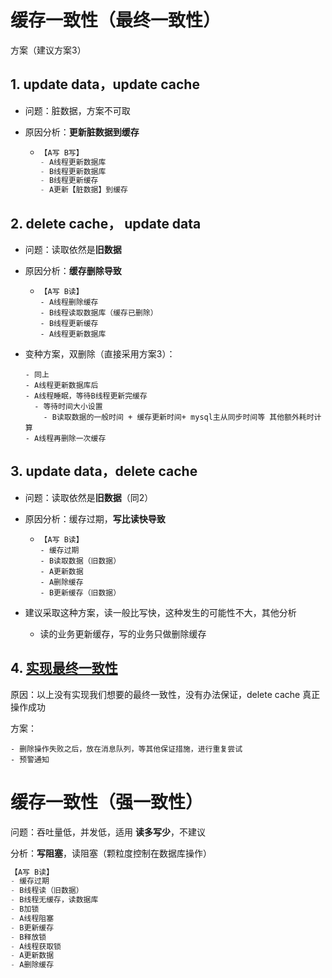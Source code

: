 # 缓存一致性（最终一致性）

方案（建议方案3）

## 1. update data，update cache

- 问题：脏数据，方案不可取

- 原因分析：**更新脏数据到缓存**

  - ```sql
    【A写 B写】
    - A线程更新数据库
    - B线程更新数据库
    - B线程更新缓存
    - A更新【脏数据】到缓存
    ```

    

## 2. delete cache， update data

- 问题：读取依然是**旧数据**

- 原因分析：**缓存删除导致**

  - ```
    【A写 B读】
    - A线程删除缓存
    - B线程读取数据库（缓存已删除）
    - B线程更新缓存
    - A线程更新数据库
    ```

- 变种方案，双删除（直接采用方案3）：

  ```
  - 同上
  - A线程更新数据库后
  - A线程睡眠，等待B线程更新完缓存
    - 等待时间大小设置
      - B读取数据的一般时间 + 缓存更新时间+ mysql主从同步时间等 其他额外耗时计算
  - A线程再删除一次缓存
  ```

  

## 3. update data，delete cache

- 问题：读取依然是**旧数据**（同2）

- 原因分析：缓存过期，**写比读快导致**

  - ```
    【A写 B读】
    - 缓存过期
    - B读取数据（旧数据）
    - A更新数据
    - A删除缓存
    - B更新缓存（旧数据）
    ```

- 建议采取这种方案，读一般比写快，这种发生的可能性不大，其他分析

  - 读的业务更新缓存，写的业务只做删除缓存

## 4. [实现最终一致性](https://juejin.im/post/5b923de95188255c8e725c18#heading-4)

原因：以上没有实现我们想要的最终一致性，没有办法保证，delete cache 真正操作成功

方案：

```
- 删除操作失败之后，放在消息队列，等其他保证措施，进行重复尝试
- 预警通知
```



# 缓存一致性（强一致性）

问题：吞吐量低，并发低，适用  **读多写少**，不建议

分析：**写阻塞**，读阻塞（颗粒度控制在数据库操作）

```sql
【A写 B读】
- 缓存过期
- B线程读（旧数据）
- B线程无缓存，读数据库
- B加锁
- A线程阻塞
- B更新缓存
- B释放锁
- A线程获取锁
- A更新数据
- A删除缓存
```





[^1]: [一致性种类](https://cloud.tencent.com/developer/article/1015442)

